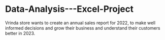 # Data-Analysis---Excel-Project
Vrinda store wants to create an annual sales report for 2022, to make well informed decisions and grow their business and understand their customers better in 2023.
